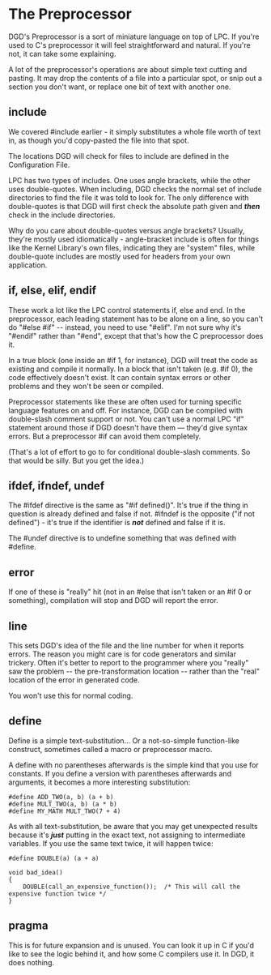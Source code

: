 # The Preprocessor

DGD's Preprocessor is a sort of miniature language on top of LPC. If you're used to C's preprocessor it will feel straightforward and natural. If you're not, it can take some explaining.

A lot of the preprocessor's operations are about simple text cutting and pasting. It may drop the contents of a file into a particular spot, or snip out a section you don't want, or replace one bit of text with another one.

## include

We covered #include earlier - it simply substitutes a whole file worth of text in, as though you'd copy-pasted the file into that spot.

The locations DGD will check for files to include are defined in the Configuration File.

LPC has two types of includes. One uses angle brackets, while the other uses double-quotes. When including, DGD checks the normal set of include directories to find the file it was told to look for. The only difference with double-quotes is that DGD will first check the absolute path given and ***then*** check in the include directories.

Why do you care about double-quotes versus angle brackets? Usually, they're mostly used idiomatically - angle-bracket include is often for things like the Kernel Library's own files, indicating they are "system" files, while double-quote includes are mostly used for headers from your own application.

## if, else, elif, endif

These work a lot like the LPC control statements if, else and end. In the preprocessor, each leading statement has to be alone on a line, so you can't do "#else #if" -- instead, you need to use "#elif". I'm not sure why it's "#endif" rather than "#end", except that that's how the C preprocessor does it.

In a true block (one inside an #if 1, for instance), DGD will treat the code as existing and compile it normally. In a block that isn't taken (e.g. #if 0), the code effectively doesn't exist. It can contain syntax errors or other problems and they won't be seen or compiled.

Preprocessor statements like these are often used for turning specific language features on and off. For instance, DGD can be compiled with double-slash comment support or not. You can't use a normal LPC "if" statement around those if DGD doesn't have them &mdash; they'd give syntax errors. But a preprocessor #if can avoid them completely.

(That's a lot of effort to go to for conditional double-slash comments. So that would be silly. But you get the idea.)

## ifdef, ifndef, undef

The #ifdef directive is the same as "#if defined()". It's true if the thing in question is already defined and false if not. #ifndef is the opposite ("if not defined") - it's true if the identifier is ***not*** defined and false if it is.

The #undef directive is to undefine something that was defined with #define.

## error

If one of these is "really" hit (not in an #else that isn't taken or an #if 0 or something), compilation will stop and DGD will report the error.

## line

This sets DGD's idea of the file and the line number for when it reports errors. The reason you might care is for code generators and similar trickery. Often it's better to report to the programmer where you "really" saw the problem -- the pre-transformation location -- rather than the "real" location of the error in generated code.

You won't use this for normal coding.

## define

Define is a simple text-substitution... Or a not-so-simple function-like construct, sometimes called a macro or preprocessor macro.

A define with no parentheses afterwards is the simple kind that you use for constants. If you define a version with parentheses afterwards and arguments, it becomes a more interesting substitution:

```
#define ADD_TWO(a, b) (a + b)
#define MULT_TWO(a, b) (a * b)
#define MY_MATH MULT_TWO(7 + 4)
```

As with all text-substitution, be aware that you may get unexpected results because it's ***just*** putting in the exact text, not assigning to intermediate variables. If you use the same text twice, it will happen twice:

```
#define DOUBLE(a) (a + a)

void bad_idea()
{
    DOUBLE(call_an_expensive_function());  /* This will call the expensive function twice */
}
```

## pragma

This is for future expansion and is unused. You can look it up in C if you'd like to see the logic behind it, and how some C compilers use it. In DGD, it does nothing.
